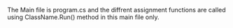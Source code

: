 The Main file is program.cs and the diffrent assignment functions are called using ClassName.Run() method in this main file only.
